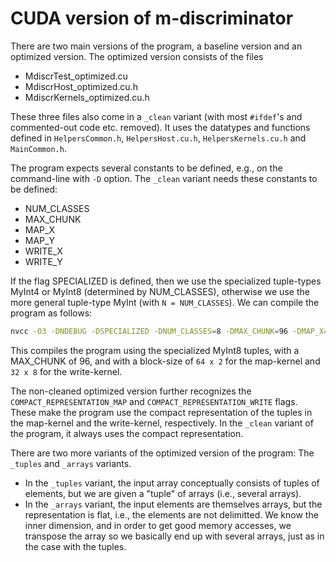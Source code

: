 # CUDA version of m-discriminator
There are two main versions of the program, a baseline version and an optimized version. The optimized version consists of the files

* MdiscrTest_optimized.cu
* MdiscrHost_optimized.cu.h
* MdiscrKernels_optimized.cu.h

These three files also come in a `_clean` variant (with most `#ifdef`'s and commented-out code etc. removed). It uses the datatypes and functions defined in `HelpersCommon.h`, `HelpersHost.cu.h`, `HelpersKernels.cu.h` and `MainCommon.h`.

The program expects several constants to be defined, e.g., on the command-line with `-D` option. The `_clean` variant needs these constants to be defined:

* NUM_CLASSES
* MAX_CHUNK
* MAP_X
* MAP_Y
* WRITE_X
* WRITE_Y

If the flag SPECIALIZED is defined, then we use the specialized tuple-types MyInt4 or MyInt8 (determined by NUM_CLASSES), otherwise we use the more general tuple-type MyInt<N> (with `N = NUM_CLASSES`). We can compile the program as follows:

```sh
nvcc -O3 -DNDEBUG -DSPECIALIZED -DNUM_CLASSES=8 -DMAX_CHUNK=96 -DMAP_X=64 -DMAP_Y=2 -DWRITE_X=32 -DWRITE_Y=8 -arch=sm_20 -o MdiscrTest_optimized_clean MdiscrTest_optimized_clean.cu
```

This compiles the program using the specialized MyInt8 tuples, with a MAX_CHUNK of 96, and with a block-size of `64 x 2` for the map-kernel and `32 x 8` for the write-kernel.

The non-cleaned optimized version further recognizes the `COMPACT_REPRESENTATION_MAP` and `COMPACT_REPRESENTATION_WRITE` flags. These make the program use the compact representation of the tuples in the map-kernel and the write-kernel, respectively. In the `_clean` variant of the program, it always uses the compact representation.

There are two more variants of the optimized version of the program: The `_tuples` and `_arrays` variants.

* In the `_tuples` variant, the input array conceptually consists of tuples of elements, but we are given a "tuple" of arrays (i.e., several arrays).
* In the `_arrays` variant, the input elements are themselves arrays, but the representation is flat, i.e., the elements are not delimitted. We know the inner dimension, and in order to get good memory accesses, we transpose the array so we basically end up with several arrays, just as in the case with the tuples.
